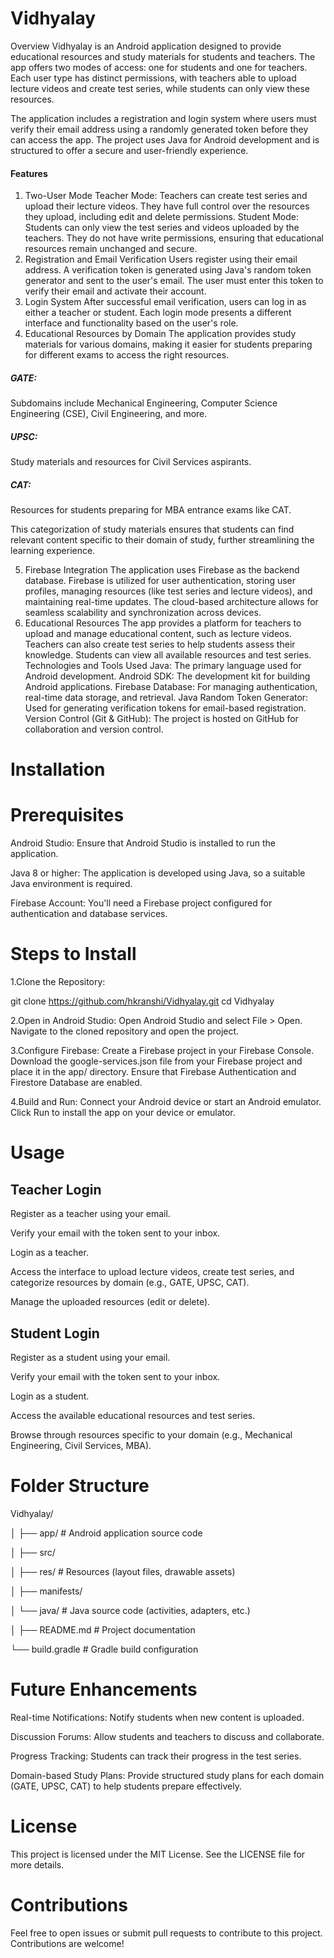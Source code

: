 # Vidhyalay
Overview
Vidhyalay is an Android application designed to provide educational resources and study materials for students and teachers. The app offers two modes of access: one for students and one for teachers. Each user type has distinct permissions, with teachers able to upload lecture videos and create test series, while students can only view these resources.

The application includes a registration and login system where users must verify their email address using a randomly generated token before they can access the app. The project uses Java for Android development and is structured to offer a secure and user-friendly experience.

#### Features
1. Two-User Mode
Teacher Mode:
Teachers can create test series and upload their lecture videos.
They have full control over the resources they upload, including edit and delete permissions.
Student Mode:
Students can only view the test series and videos uploaded by the teachers.
They do not have write permissions, ensuring that educational resources remain unchanged and secure.
2. Registration and Email Verification
Users register using their email address.
A verification token is generated using Java's random token generator and sent to the user's email.
The user must enter this token to verify their email and activate their account.
3. Login System
After successful email verification, users can log in as either a teacher or student.
Each login mode presents a different interface and functionality based on the user's role.
4. Educational Resources by Domain
The application provides study materials for various domains, making it easier for students preparing for different exams to access the right resources.

##### GATE:
Subdomains include Mechanical Engineering, Computer Science Engineering (CSE), Civil Engineering, and more.

##### UPSC:
Study materials and resources for Civil Services aspirants.

##### CAT:
Resources for students preparing for MBA entrance exams like CAT.

This categorization of study materials ensures that students can find relevant content specific to their domain of study, further streamlining the learning experience.

5. Firebase Integration
The application uses Firebase as the backend database.
Firebase is utilized for user authentication, storing user profiles, managing resources (like test series and lecture videos), and maintaining real-time updates.
The cloud-based architecture allows for seamless scalability and synchronization across devices.
6. Educational Resources
The app provides a platform for teachers to upload and manage educational content, such as lecture videos.
Teachers can also create test series to help students assess their knowledge.
Students can view all available resources and test series.
Technologies and Tools Used
Java: The primary language used for Android development.
Android SDK: The development kit for building Android applications.
Firebase Database: For managing authentication, real-time data storage, and retrieval.
Java Random Token Generator: Used for generating verification tokens for email-based registration.
Version Control (Git & GitHub): The project is hosted on GitHub for collaboration and version control.

# Installation

# Prerequisites
 Android Studio: Ensure that Android Studio is installed to run the application.
 
 Java 8 or higher: The application is developed using Java, so a suitable Java environment is required.
 
 Firebase Account: You'll need a Firebase project configured for authentication and database services.
 
# Steps to Install

1.Clone the Repository:

git clone https://github.com/hkranshi/Vidhyalay.git
cd Vidhyalay

2.Open in Android Studio:
Open Android Studio and select File > Open.
Navigate to the cloned repository and open the project.

3.Configure Firebase:
Create a Firebase project in your Firebase Console.
Download the google-services.json file from your Firebase project and place it in the app/ directory.
Ensure that Firebase Authentication and Firestore Database are enabled.

4.Build and Run:
Connect your Android device or start an Android emulator.
Click Run to install the app on your device or emulator.

# Usage

## Teacher Login

Register as a teacher using your email.

Verify your email with the token sent to your inbox.

Login as a teacher.

Access the interface to upload lecture videos, create test series, and categorize resources by domain (e.g., GATE, UPSC, CAT).

Manage the uploaded resources (edit or delete).

## Student Login

Register as a student using your email.

Verify your email with the token sent to your inbox.

Login as a student.

Access the available educational resources and test series.

Browse through resources specific to your domain (e.g., Mechanical Engineering, Civil Services, MBA).

# Folder Structure

Vidhyalay/

│
├── app/                    # Android application source code

│   ├── src/

│   ├── res/                # Resources (layout files, drawable assets)

│   ├── manifests/

│   └── java/               # Java source code (activities, adapters, etc.)

│
├── README.md               # Project documentation

└── build.gradle            # Gradle build configuration



# Future Enhancements

Real-time Notifications: Notify students when new content is uploaded.

Discussion Forums: Allow students and teachers to discuss and collaborate.

Progress Tracking: Students can track their progress in the test series.

Domain-based Study Plans: Provide structured study plans for each domain (GATE, UPSC, CAT) to help students prepare effectively.

# License

This project is licensed under the MIT License. See the LICENSE file for more details.

# Contributions

Feel free to open issues or submit pull requests to contribute to this project. Contributions are welcome!  
